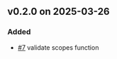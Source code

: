 ## v0.2.0 on 2025-03-26
### Added
* [#7](https://github.com/miniscruff/scopie-py/issues/7) validate scopes function
